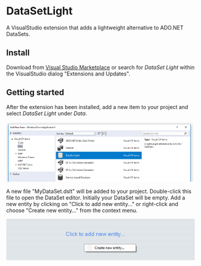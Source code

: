 # DataSetLight
A VisualStudio extension that adds a lightweight alternative to ADO.NET DataSets.

## Install
Download from [Visual Studio Marketplace](https://marketplace.visualstudio.com/items?itemName=SimonBaer.DataSetLight) or search for *DataSet Light* within the VisualStudio dialog "Extensions and Updates".

## Getting started
After the extension has been installed, add a new item to your project and select *DataSet Light* under *Data*.

![new item](https://raw.githubusercontent.com/b43r/DataSetLight/master/img/newitem.png "new item")

A new file "MyDataSet.dslt" will be added to your project. Double-click this file to open the DataSet editor. Initially your DataSet will be empty. Add a new entity by clicking on "Click to add new entity..." or right-click and choose "Create new entity..." from the context menu.

![empty DataSet](https://raw.githubusercontent.com/b43r/DataSetLight/master/img/emptydataset.png "empty DataSet")


